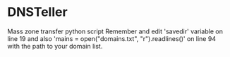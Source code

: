 # DNSTeller
Mass zone transfer python script
Remember and edit 'savedir' variable on line 19 and also 'mains = open("domains.txt", "r").readlines()' on line 94 with the path to your domain list.
